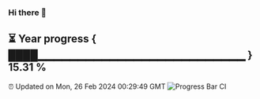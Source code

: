 ### Hi there 👋
⏳ Year progress { ████▁▁▁▁▁▁▁▁▁▁▁▁▁▁▁▁▁▁▁▁▁▁▁▁▁▁ } 15.31 %
---
⏰ Updated on Mon, 26 Feb 2024 00:29:49 GMT
![Progress Bar CI](https://github.com/Moyi321/Moyi321/workflows/Progress%20Bar%20CI/badge.svg)
